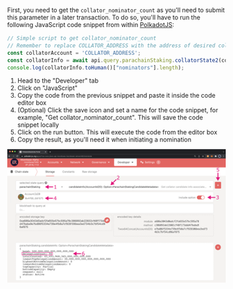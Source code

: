 First, you need to get the `collator_nominator_count` as you'll need to submit this parameter in a later transaction. To do so, you'll have to run the following JavaScript code snippet from within [PolkadotJS](https://polkadot.js.org/apps/?rpc=wss%3A%2F%2Fwss.testnet.moonbeam.network#/js):

```js
// Simple script to get collator_nominator_count
// Remember to replace COLLATOR_ADDRESS with the address of desired collator.
const collatorAccount = 'COLLATOR_ADDRESS'; 
const collatorInfo = await api.query.parachainStaking.collatorState2(collatorAccount);
console.log(collatorInfo.toHuman()["nominators"].length);
```

 1. Head to the "Developer" tab 
 2. Click on "JavaScript"
 3. Copy the code from the previous snippet and paste it inside the code editor box 
 4. (Optional) Click the save icon and set a name for the code snippet, for example, "Get collator_nominator_count". This will save the code snippet locally
 5. Click on the run button. This will execute the code from the editor box
 6. Copy the result, as you'll need it when initiating a nomination

![Get collator nominator count](/images/tokens/staking/stake/stake-3.png)